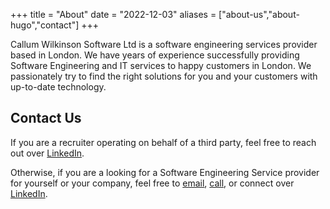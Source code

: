 +++
title = "About"
date = "2022-12-03"
aliases = ["about-us","about-hugo","contact"]
+++

Callum Wilkinson Software Ltd is a software engineering services provider
based in London. We have years of experience successfully providing Software
Engineering and IT services to happy customers in London. We passionately
try to find the right solutions for you and your customers with up-to-date
technology.

## Contact Us

If you are a recruiter operating on behalf of a third party, feel free to
reach out over [LinkedIn](https://www.linkedin.com/in/callum-haughtey-wilkinson-0089a2179/).

Otherwise, if you are a looking for a Software Engineering Service provider
for yourself or your company, feel free to [email](mailto:c.h_w@icloud.com),
[call](tel:+447949729902), or connect over
[LinkedIn](https://www.linkedin.com/in/callum-haughtey-wilkinson-0089a2179/).
